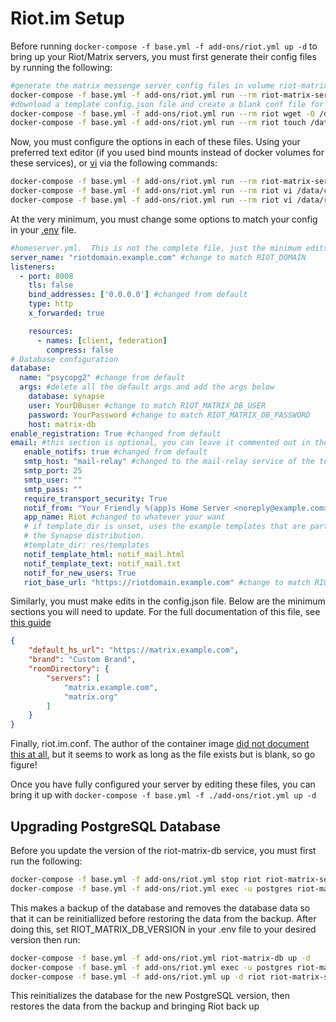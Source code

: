 # Riot.im Setup

Before running `docker-compose -f base.yml -f add-ons/riot.yml up -d` to bring up your Riot/Matrix servers, you must first generate their config files by running the following:

```bash
#generate the matrix messenge server config files in volume riot-matrix-server-data or the directory mapped to /data in service riot-matrix-server
docker-compose -f base.yml -f add-ons/riot.yml run --rm riot-matrix-server generate
#download a template config.json file and create a blank conf file for the riot service
docker-compose -f base.yml -f add-ons/riot.yml run --rm riot wget -O /data/config.json https://riot.im/develop/config.json
docker-compose -f base.yml -f add-ons/riot.yml run --rm riot touch /data/riot.im.conf
```

Now, you must configure the options in each of these files.  Using your preferred text editor (if you used bind mounts instead of docker volumes for these services), or [vi](https://www.howtogeek.com/102468/a-beginners-guide-to-editing-text-files-with-vi/) via the following commands:

```bash
docker-compose -f base.yml -f add-ons/riot.yml run --rm riot-matrix-server vi /data/homeserver.yml
docker-compose -f base.yml -f add-ons/riot.yml run --rm riot vi /data/config.json
docker-compose -f base.yml -f add-ons/riot.yml run --rm riot vi /data/riot.im.conf
```

At the very minimum, you must change some options to match your config in your [.env](../template.env) file.

```yaml
#homeserver.yml.  This is not the complete file, just the minimum edits you will need to make
server_name: "riotdomain.example.com" #change to match RIOT_DOMAIN
listeners:
  - port: 8008
    tls: false
    bind_addresses: ['0.0.0.0'] #changed from default
    type: http
    x_forwarded: true

    resources:
      - names: [client, federation]
        compress: false
# Database configuration
database:
  name: "psycopg2" #change from default
  args: #delete all the default args and add the args below
    database: synapse
    user: YourDBuser #change to match RIOT_MATRIX_DB_USER
    password: YourPassword #change to match RIOT_MATRIX_DB_PASSWORD
    host: matrix-db
enable_registration: True #changed from default
email: #this section is optional, you can leave it commented out in the generated file
   enable_notifs: true #changed from default
   smtp_host: "mail-relay" #changed to the mail-relay service of the template, though any smtp can be used
   smtp_port: 25
   smtp_user: ""
   smtp_pass: ""
   require_transport_security: True
   notif_from: "Your Friendly %(app)s Home Server <noreply@example.com>" #change to match
   app_name: Riot #changed to whatever your want
   # if template_dir is unset, uses the example templates that are part of
   # the Synapse distribution.
   #template_dir: res/templates
   notif_template_html: notif_mail.html
   notif_template_text: notif_mail.txt
   notif_for_new_users: True
   riot_base_url: "https://riotdomain.example.com" #change to match RIOT_DOMAIN
```

Similarly, you must make edits in the config.json file.  Below are the minimum sections you will need to update.  For the full documentation of this file, see [this guide](https://github.com/vector-im/riot-web/blob/master/README.md#configjson)

```json
{
    "default_hs_url": "https://matrix.example.com",
    "brand": "Custom Brand",
    "roomDirectory": {
        "servers": [
            "matrix.example.com",
            "matrix.org"
        ]
    }
}
```

Finally, riot.im.conf.  The author of the container image [did not document this at all](https://github.com/AVENTER-UG/docker-matrix-riot#example-riotimconf), but it seems to work as long as the file exists but is blank, so go figure!

Once you have fully configured your server by editing these files, you can bring it up with  `docker-compose -f base.yml -f ./add-ons/riot.yml up -d`

## Upgrading PostgreSQL Database

Before you update the version of the riot-matrix-db service, you must first run the following:

```bash
docker-compose -f base.yml -f add-ons/riot.yml stop riot riot-matrix-server
docker-compose -f base.yml -f add-ons/riot.yml exec -u postgres riot-matrix-db /bin/bash -c "/usr/local/bin/pg_dumpall > /var/lib/postgresql/upgrade/riot && rm -Rf /var/lib/postgresql/data/*"
```

This makes a backup of the database and removes the database data so that it can be reinitiallized before restoring the data from the backup.  After doing this, set RIOT_MATRIX_DB_VERSION in your .env file to your desired version then run:

```bash
docker-compose -f base.yml -f add-ons/riot.yml riot-matrix-db up -d
docker-compose -f base.yml -f add-ons/riot.yml exec -u postgres riot-matrix-db /bin/bash -c "/usr/local/bin/psql --username=synapse -d postgres -f /var/lib/postgresql/upgrade/riot"
docker-compose -f base.yml -f add-ons/riot.yml up -d riot riot-matrix-server
```

This reinitializes the database for the new PostgreSQL version, then restores the data from the backup and bringing Riot back up
